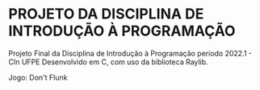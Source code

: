 # PROJETO DA DISCIPLINA DE INTRODUÇÃO À PROGRAMAÇÃO

Projeto Final da Disciplina de Introdução à Programação período 2022.1 - CIn UFPE
Desenvolvido em C, com uso da biblioteca Raylib.

Jogo: Don't Flunk
